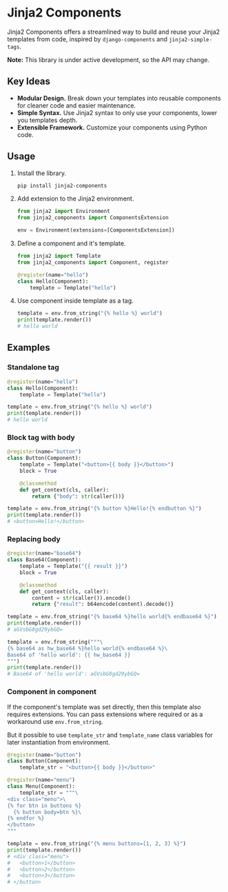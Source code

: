 # Jinja2 Components

Jinja2 Components offers a streamlined way to build and reuse your Jinja2 templates from code, inspired by `django-components` and `jinja2-simple-tags`.

**Note:** This library is under active development, so the API may change.

## Key Ideas

-   **Modular Design.** Break down your templates into reusable components for cleaner code and easier maintenance.
-   **Simple Syntax.** Use Jinja2 syntax to only use your components, lower you templates depth.
-   **Extensible Framework.** Customize your components using Python code.

## Usage

1. Install the library.

    ```sh
    pip install jinja2-components
    ```

2. Add extension to the Jinja2 environment.

    ```python
    from jinja2 import Environment
    from jinja2_components import ComponentsExtension

    env = Environment(extensions=[ComponentsExtension])
    ```

3. Define a component and it's template.

    ```python
    from jinja2 import Template
    from jinja2_components import Component, register

    @register(name="hello")
    class Hello(Component):
        template = Template("hello")
    ```

4. Use component inside template as a tag.

    ```python
    template = env.from_string("{% hello %} world")
    print(template.render())
    # hello world
    ```

## Examples

### Standalone tag

```python
@register(name="hello")
class Hello(Component):
    template = Template("hello")

template = env.from_string("{% hello %} world")
print(template.render())
# hello world
```

### Block tag with body

```python
@register(name="button")
class Button(Component):
    template = Template("<button>{{ body }}</button>")
    block = True

    @classmethod
    def get_context(cls, caller):
        return {"body": str(caller())}

template = env.from_string("{% button %}Hello!{% endbutton %}")
print(template.render())
# <button>Hello!</button>
```

### Replacing body

```python
@register(name="base64")
class Base64(Component):
    template = Template("{{ result }}")
    block = True

    @classmethod
    def get_context(cls, caller):
        content = str(caller()).encode()
        return {"result": b64encode(content).decode()}

template = env.from_string("{% base64 %}hello world{% endbase64 %}")
print(template.render())
# aGVsbG8gd29ybGQ=

template = env.from_string("""\
{% base64 as hw_base64 %}hello world{% endbase64 %}\
Base64 of 'hello world': {{ hw_base64 }}
""")
print(template.render())
# Base64 of 'hello world': aGVsbG8gd29ybGQ=
```

### Component in component

If the component's template was set directly, then this template also requires extensions. You can pass extensions where required or as a workaround use `env.from_string`.

But it possible to use `template_str` and `template_name` class variables for later instantiation from environment.

```python
@register(name="button")
class Button(Component):
    template_str = "<button>{{ body }}</button>"

@register(name="menu")
class Menu(Component):
    template_str = """\
<div class="menu">\
{% for btn in buttons %}
  {% button body=btn %}\
{% endfor %}
</button>
"""

template = env.from_string("{% menu buttons=[1, 2, 3] %}")
print(template.render())
# <div class="menu">
#   <button>1</button>
#   <button>2</button>
#   <button>3</button>
# </button>
```
